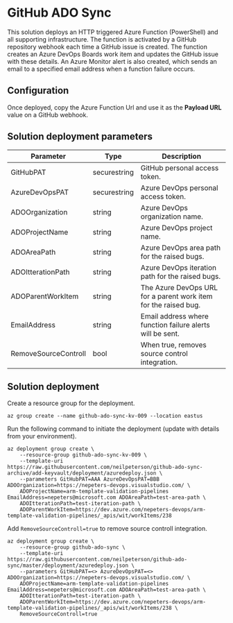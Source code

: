 # GitHub ADO Sync

This solution deploys an HTTP triggered Azure Function (PowerShell) and all supporting infrastructure. The function is activated by a GitHub repository webhook each time a GitHub issue is created. The function creates an Azure DevOps Boards work item and updates the GitHub issue with these details. An Azure Monitor alert is also created, which sends an email to a specified email address when a function failure occurs.

## Configuration

Once deployed, copy the Azure Function Url and use it as the **Payload URL** value on a GitHub webhook.

## Solution deployment parameters

| Parameter | Type | Description |
|---|---|---|
| GitHubPAT | securestring | GitHub personal access token. |
| AzureDevOpsPAT | securestring | Azure DevOps personal access token. |
| ADOOrganization | string | Azure DevOps organization name. |
| ADOProjectName | string | Azure DevOps project name. |
| ADOAreaPath | string | Azure DevOps area path for the raised bugs. |
| ADOItterationPath | string | Azure DevOps iteration path for the raised bugs. |
| ADOParentWorkItem | string | The Azure DevOps URL for a parent work item for the raised bug. |
| EmailAddress | string | Email address where function failure alerts will be sent. |
| RemoveSourceControll | bool | When true, removes source control integration. |

## Solution deployment

Create a resource group for the deployment.

```azurecli
az group create --name github-ado-sync-kv-009 --location eastus
```

Run the following command to initiate the deployment (update with details from your environment).

```azurecli
az deployment group create \
    --resource-group github-ado-sync-kv-009 \
    --template-uri https://raw.githubusercontent.com/neilpeterson/github-ado-sync-archive/add-keyvault/deployment/azuredeploy.json \
    --parameters GitHubPAT=AAA AzureDevOpsPAT=BBB ADOOrganization=https://nepeters-devops.visualstudio.com/ \
    ADOProjectName=arm-template-validation-pipelines EmailAddress=nepeters@microsoft.com ADOAreaPath=test-area-path \
    ADOItterationPath=test-iteration-path \
    ADOParentWorkItem=https://dev.azure.com/nepeters-devops/arm-template-validation-pipelines/_apis/wit/workItems/238
```

Add `RemoveSourceControll=true` to remove source controll integration.

```azurecli
az deployment group create \
    --resource-group github-ado-sync \
    --template-uri https://raw.githubusercontent.com/neilpeterson/github-ado-sync/master/deployment/azuredeploy.json \
    --parameters GitHubPAT=<> AzureDevOpsPAT=<> ADOOrganization=https://nepeters-devops.visualstudio.com/ \
    ADOProjectName=arm-template-validation-pipelines EmailAddress=nepeters@microsoft.com ADOAreaPath=test-area-path \
    ADOItterationPath=test-iteration-path \
    ADOParentWorkItem=https://dev.azure.com/nepeters-devops/arm-template-validation-pipelines/_apis/wit/workItems/238 \
    RemoveSourceControll=true
```